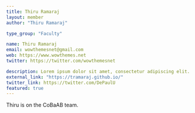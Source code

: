 ```yaml
---
title: Thiru Ramaraj
layout: member
author: "Thiru Ramaraj"

type_group: "Faculty"

name: Thiru Ramaraj
email: wowthemesnet@gmail.com
web: https://www.wowthemes.net
twitter: https://twitter.com/wowthemesnet

description: Lorem ipsum dolor sit amet, consectetur adipiscing elit.
external_link: "https://tramaraj.github.io/"
twitter_link: https://twitter.com/DePaulU
featured: true
---
```

Thiru is on the CoBaAB team.